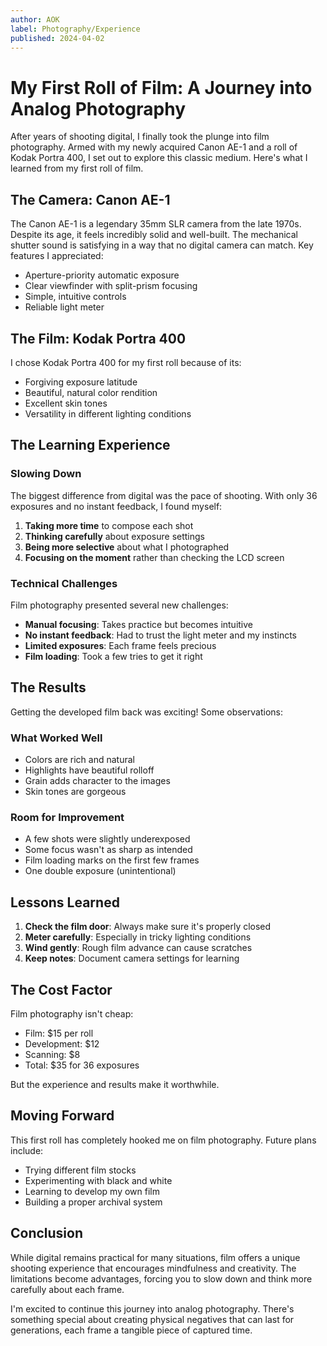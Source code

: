 ```yaml
---
author: AOK
label: Photography/Experience
published: 2024-04-02
---
```

# My First Roll of Film: A Journey into Analog Photography

After years of shooting digital, I finally took the plunge into film photography. Armed with my newly acquired Canon AE-1 and a roll of Kodak Portra 400, I set out to explore this classic medium. Here's what I learned from my first roll of film.

## The Camera: Canon AE-1

The Canon AE-1 is a legendary 35mm SLR camera from the late 1970s. Despite its age, it feels incredibly solid and well-built. The mechanical shutter sound is satisfying in a way that no digital camera can match. Key features I appreciated:

- Aperture-priority automatic exposure
- Clear viewfinder with split-prism focusing
- Simple, intuitive controls
- Reliable light meter

## The Film: Kodak Portra 400

I chose Kodak Portra 400 for my first roll because of its:
- Forgiving exposure latitude
- Beautiful, natural color rendition
- Excellent skin tones
- Versatility in different lighting conditions

## The Learning Experience

### Slowing Down
The biggest difference from digital was the pace of shooting. With only 36 exposures and no instant feedback, I found myself:

1. **Taking more time** to compose each shot
2. **Thinking carefully** about exposure settings
3. **Being more selective** about what I photographed
4. **Focusing on the moment** rather than checking the LCD screen

### Technical Challenges

Film photography presented several new challenges:
- **Manual focusing**: Takes practice but becomes intuitive
- **No instant feedback**: Had to trust the light meter and my instincts
- **Limited exposures**: Each frame feels precious
- **Film loading**: Took a few tries to get it right

## The Results

Getting the developed film back was exciting! Some observations:

### What Worked Well
- Colors are rich and natural
- Highlights have beautiful rolloff
- Grain adds character to the images
- Skin tones are gorgeous

### Room for Improvement
- A few shots were slightly underexposed
- Some focus wasn't as sharp as intended
- Film loading marks on the first few frames
- One double exposure (unintentional)

## Lessons Learned

1. **Check the film door**: Always make sure it's properly closed
2. **Meter carefully**: Especially in tricky lighting conditions
3. **Wind gently**: Rough film advance can cause scratches
4. **Keep notes**: Document camera settings for learning

## The Cost Factor

Film photography isn't cheap:
- Film: $15 per roll
- Development: $12
- Scanning: $8
- Total: $35 for 36 exposures

But the experience and results make it worthwhile.

## Moving Forward

This first roll has completely hooked me on film photography. Future plans include:

- Trying different film stocks
- Experimenting with black and white
- Learning to develop my own film
- Building a proper archival system

## Conclusion

While digital remains practical for many situations, film offers a unique shooting experience that encourages mindfulness and creativity. The limitations become advantages, forcing you to slow down and think more carefully about each frame.

I'm excited to continue this journey into analog photography. There's something special about creating physical negatives that can last for generations, each frame a tangible piece of captured time. 